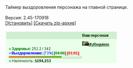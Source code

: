 Таймер выздоровления персонажа на главной странице.
<br>
<br>
Версия: 2.45-170918
<br>
[[Установить]](https://raw.githubusercontent.com/MyRequiem/comfortablePlayingInGW/master/separatedScripts/Regeneration/regeneration.user.js) [[Скачать zip-архив]](https://raw.githubusercontent.com/MyRequiem/comfortablePlayingInGW/master/separatedScripts/Regeneration/regeneration.user.js.zip)
<br>
<br>
![Regeneration](https://raw.githubusercontent.com/MyRequiem/comfortablePlayingInGW/master/imgs/Regeneration/screen.png)
<br>
